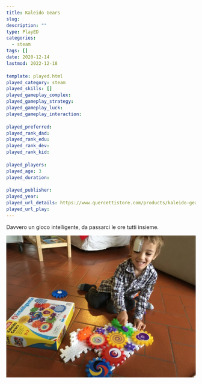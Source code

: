 ```yaml
---
title: Kaleido Gears
slug: 
description: ""
type: PlayED
categories:
  - steam
tags: []
date: 2020-12-14
lastmod: 2022-12-18

template: played.html
played_category: steam
played_skills: []
played_gameplay_complex: 
played_gameplay_strategy: 
played_gameplay_luck: 
played_gameplay_interaction: 

played_preferred: 
played_rank_dad: 
played_rank_edu: 
played_rank_dev: 
played_rank_kid: 

played_players: 
played_age: 3
played_duration: 

played_publisher: 
played_year: 
played_url_details: https://www.quercettistore.com/products/kaleido-gears
played_url_play: 
---
```


Davvero un gioco intelligente, da passarci le ore tutti insieme.

![](img/kaleido_gears.webp)


